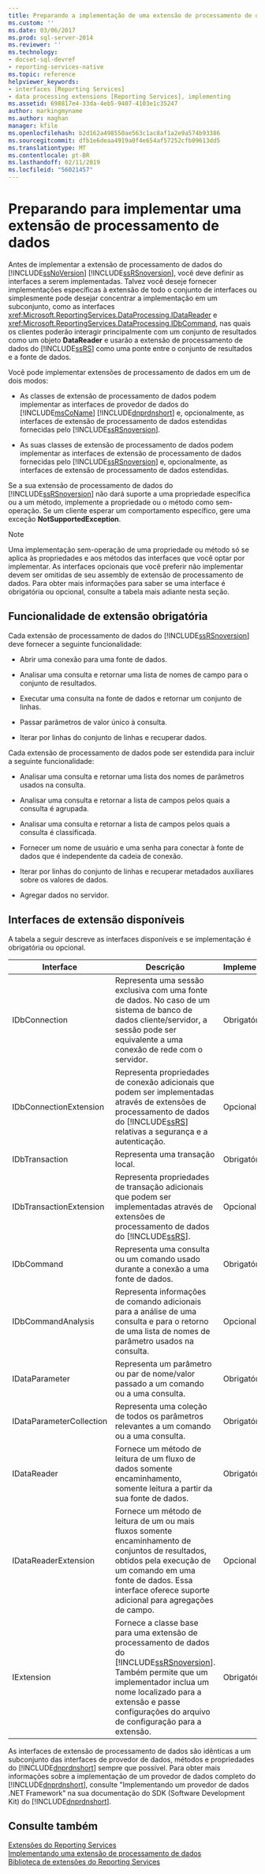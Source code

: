 ```yaml
---
title: Preparando a implementação de uma extensão de processamento de dados | Microsoft Docs
ms.custom: ''
ms.date: 03/06/2017
ms.prod: sql-server-2014
ms.reviewer: ''
ms.technology:
- docset-sql-devref
- reporting-services-native
ms.topic: reference
helpviewer_keywords:
- interfaces [Reporting Services]
- data processing extensions [Reporting Services], implementing
ms.assetid: 698817e4-33da-4eb5-9407-4103e1c35247
author: markingmyname
ms.author: maghan
manager: kfile
ms.openlocfilehash: b2d162a498550ae563c1ac8af1a2e9a574b93386
ms.sourcegitcommit: dfb1e6deaa4919a0f4e654af57252cfb09613dd5
ms.translationtype: MT
ms.contentlocale: pt-BR
ms.lasthandoff: 02/11/2019
ms.locfileid: "56021457"
---
```

# <a name="preparing-to-implement-a-data-processing-extension"></a>Preparando para implementar uma extensão de processamento de dados
  Antes de implementar a extensão de processamento de dados do [!INCLUDE[ssNoVersion](../../../includes/ssnoversion-md.md)] [!INCLUDE[ssRSnoversion](../../../includes/ssrsnoversion-md.md)], você deve definir as interfaces a serem implementadas. Talvez você deseje fornecer implementações específicas à extensão de todo o conjunto de interfaces ou simplesmente pode desejar concentrar a implementação em um subconjunto, como as interfaces <xref:Microsoft.ReportingServices.DataProcessing.IDataReader> e <xref:Microsoft.ReportingServices.DataProcessing.IDbCommand>, nas quais os clientes poderão interagir principalmente com um conjunto de resultados como um objeto **DataReader** e usarão a extensão de processamento de dados do [!INCLUDE[ssRS](../../../includes/ssrs.md)] como uma ponte entre o conjunto de resultados e a fonte de dados.  
  
 Você pode implementar extensões de processamento de dados em um de dois modos:  
  
-   As classes de extensão de processamento de dados podem implementar as interfaces de provedor de dados do [!INCLUDE[msCoName](../../../includes/msconame-md.md)] [!INCLUDE[dnprdnshort](../../../includes/dnprdnshort-md.md)] e, opcionalmente, as interfaces de extensão de processamento de dados estendidas fornecidas pelo [!INCLUDE[ssRSnoversion](../../../includes/ssrsnoversion-md.md)].  
  
-   As suas classes de extensão de processamento de dados podem implementar as interfaces de extensão de processamento de dados fornecidas pelo [!INCLUDE[ssRSnoversion](../../../includes/ssrsnoversion-md.md)] e, opcionalmente, as interfaces de extensão de processamento de dados estendidas.  
  
 Se a sua extensão de processamento de dados do [!INCLUDE[ssRSnoversion](../../../includes/ssrsnoversion-md.md)] não dará suporte a uma propriedade específica ou a um método, implemente a propriedade ou o método como sem-operação. Se um cliente esperar um comportamento específico, gere uma exceção **NotSupportedException**.  
  
> [!NOTE]  
>  Uma implementação sem-operação de uma propriedade ou método só se aplica às propriedades e aos métodos das interfaces que você optar por implementar. As interfaces opcionais que você preferir não implementar devem ser omitidas de seu assembly de extensão de processamento de dados. Para obter mais informações para saber se uma interface é obrigatória ou opcional, consulte a tabela mais adiante nesta seção.  
  
## <a name="required-extension-functionality"></a>Funcionalidade de extensão obrigatória  
 Cada extensão de processamento de dados do [!INCLUDE[ssRSnoversion](../../../includes/ssrsnoversion-md.md)] deve fornecer a seguinte funcionalidade:  
  
-   Abrir uma conexão para uma fonte de dados.  
  
-   Analisar uma consulta e retornar uma lista de nomes de campo para o conjunto de resultados.  
  
-   Executar uma consulta na fonte de dados e retornar um conjunto de linhas.  
  
-   Passar parâmetros de valor único à consulta.  
  
-   Iterar por linhas do conjunto de linhas e recuperar dados.  
  
 Cada extensão de processamento de dados pode ser estendida para incluir a seguinte funcionalidade:  
  
-   Analisar uma consulta e retornar uma lista dos nomes de parâmetros usados na consulta.  
  
-   Analisar uma consulta e retornar a lista de campos pelos quais a consulta é agrupada.  
  
-   Analisar uma consulta e retornar a lista de campos pelos quais a consulta é classificada.  
  
-   Fornecer um nome de usuário e uma senha para conectar à fonte de dados que é independente da cadeia de conexão.  
  
-   Iterar por linhas do conjunto de linhas e recuperar metadados auxiliares sobre os valores de dados.  
  
-   Agregar dados no servidor.  
  
## <a name="available-extension-interfaces"></a>Interfaces de extensão disponíveis  
 A tabela a seguir descreve as interfaces disponíveis e se implementação é obrigatória ou opcional.  
  
|Interface|Descrição|Implementação|  
|---------------|-----------------|--------------------|  
|IDbConnection|Representa uma sessão exclusiva com uma fonte de dados. No caso de um sistema de banco de dados cliente/servidor, a sessão pode ser equivalente a uma conexão de rede com o servidor.|Obrigatório|  
|IDbConnectionExtension|Representa propriedades de conexão adicionais que podem ser implementadas através de extensões de processamento de dados do [!INCLUDE[ssRS](../../../includes/ssrs.md)] relativas a segurança e a autenticação.|Opcional|  
|IDbTransaction|Representa uma transação local.|Obrigatório|  
|IDbTransactionExtension|Representa propriedades de transação adicionais que podem ser implementadas através de extensões de processamento de dados do [!INCLUDE[ssRS](../../../includes/ssrs.md)].|Opcional|  
|IDbCommand|Representa uma consulta ou um comando usado durante a conexão a uma fonte de dados.|Obrigatório|  
|IDbCommandAnalysis|Representa informações de comando adicionais para a análise de uma consulta e para o retorno de uma lista de nomes de parâmetro usados na consulta.|Opcional|  
|IDataParameter|Representa um parâmetro ou par de nome/valor passado a um comando ou a uma consulta.|Obrigatório|  
|IDataParameterCollection|Representa uma coleção de todos os parâmetros relevantes a um comando ou a uma consulta.|Obrigatório|  
|IDataReader|Fornece um método de leitura de um fluxo de dados somente encaminhamento, somente leitura a partir da sua fonte de dados.|Obrigatório|  
|IDataReaderExtension|Fornece um método de leitura de um ou mais fluxos somente encaminhamento de conjuntos de resultados, obtidos pela execução de um comando em uma fonte de dados. Essa interface oferece suporte adicional para agregações de campo.|Opcional|  
|IExtension|Fornece a classe base para uma extensão de processamento de dados do [!INCLUDE[ssRSnoversion](../../../includes/ssrsnoversion-md.md)]. Também permite que um implementador inclua um nome localizado para a extensão e passe configurações do arquivo de configuração para a extensão.|Obrigatório|  
  
 As interfaces de extensão de processamento de dados são idênticas a um subconjunto das interfaces de provedor de dados, métodos e propriedades do [!INCLUDE[dnprdnshort](../../../includes/dnprdnshort-md.md)] sempre que possível. Para obter mais informações sobre a implementação de um provedor de dados completo do [!INCLUDE[dnprdnshort](../../../includes/dnprdnshort-md.md)], consulte "Implementando um provedor de dados .NET Framework" na sua documentação do SDK (Software Development Kit) do [!INCLUDE[dnprdnshort](../../../includes/dnprdnshort-md.md)].  
  
## <a name="see-also"></a>Consulte também  
 [Extensões do Reporting Services](../reporting-services-extensions.md)   
 [Implementando uma extensão de processamento de dados](implementing-a-data-processing-extension.md)   
 [Biblioteca de extensões do Reporting Services](../reporting-services-extension-library.md)  
  
  
